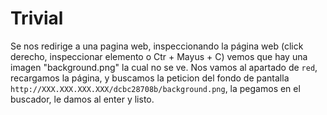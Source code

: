 # Trivial

Se nos redirige a una pagina web, inspeccionando la página web (click derecho, inspeccionar elemento o Ctr + Mayus + C) vemos que hay una imagen "background.png" la cual no se ve. Nos vamos al apartado de `red`, recargamos la página, y buscamos la peticion del fondo de pantalla `http://XXX.XXX.XXX.XXX/dcbc28708b/background.png`, la pegamos en el buscador, le damos al enter y listo.
